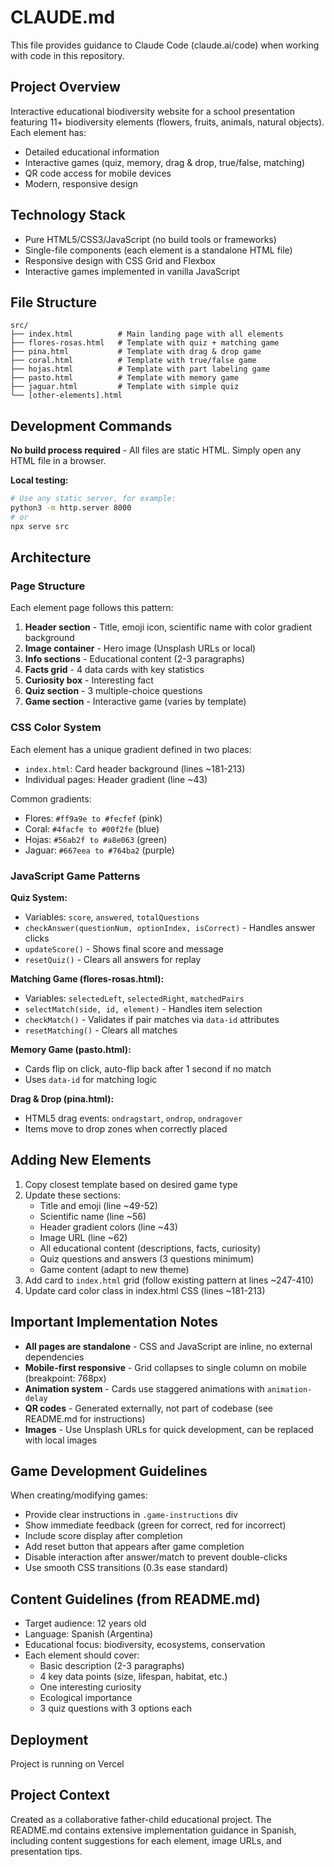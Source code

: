 # CLAUDE.md

This file provides guidance to Claude Code (claude.ai/code) when working with code in this repository.

## Project Overview

Interactive educational biodiversity website for a school presentation featuring 11+ biodiversity elements (flowers, fruits, animals, natural objects). Each element has:
- Detailed educational information
- Interactive games (quiz, memory, drag & drop, true/false, matching)
- QR code access for mobile devices
- Modern, responsive design

## Technology Stack

- Pure HTML5/CSS3/JavaScript (no build tools or frameworks)
- Single-file components (each element is a standalone HTML file)
- Responsive design with CSS Grid and Flexbox
- Interactive games implemented in vanilla JavaScript

## File Structure

```
src/
├── index.html          # Main landing page with all elements
├── flores-rosas.html   # Template with quiz + matching game
├── pina.html           # Template with drag & drop game
├── coral.html          # Template with true/false game
├── hojas.html          # Template with part labeling game
├── pasto.html          # Template with memory game
├── jaguar.html         # Template with simple quiz
└── [other-elements].html
```

## Development Commands

**No build process required** - All files are static HTML. Simply open any HTML file in a browser.

**Local testing:**
```bash
# Use any static server, for example:
python3 -m http.server 8000
# or
npx serve src
```

## Architecture

### Page Structure
Each element page follows this pattern:
1. **Header section** - Title, emoji icon, scientific name with color gradient background
2. **Image container** - Hero image (Unsplash URLs or local)
3. **Info sections** - Educational content (2-3 paragraphs)
4. **Facts grid** - 4 data cards with key statistics
5. **Curiosity box** - Interesting fact
6. **Quiz section** - 3 multiple-choice questions
7. **Game section** - Interactive game (varies by template)

### CSS Color System
Each element has a unique gradient defined in two places:
- `index.html`: Card header background (lines ~181-213)
- Individual pages: Header gradient (line ~43)

Common gradients:
- Flores: `#ff9a9e to #fecfef` (pink)
- Coral: `#4facfe to #00f2fe` (blue)
- Hojas: `#56ab2f to #a8e063` (green)
- Jaguar: `#667eea to #764ba2` (purple)

### JavaScript Game Patterns

**Quiz System:**
- Variables: `score`, `answered`, `totalQuestions`
- `checkAnswer(questionNum, optionIndex, isCorrect)` - Handles answer clicks
- `updateScore()` - Shows final score and message
- `resetQuiz()` - Clears all answers for replay

**Matching Game (flores-rosas.html):**
- Variables: `selectedLeft`, `selectedRight`, `matchedPairs`
- `selectMatch(side, id, element)` - Handles item selection
- `checkMatch()` - Validates if pair matches via `data-id` attributes
- `resetMatching()` - Clears all matches

**Memory Game (pasto.html):**
- Cards flip on click, auto-flip back after 1 second if no match
- Uses `data-id` for matching logic

**Drag & Drop (pina.html):**
- HTML5 drag events: `ondragstart`, `ondrop`, `ondragover`
- Items move to drop zones when correctly placed

## Adding New Elements

1. Copy closest template based on desired game type
2. Update these sections:
   - Title and emoji (line ~49-52)
   - Scientific name (line ~56)
   - Header gradient colors (line ~43)
   - Image URL (line ~62)
   - All educational content (descriptions, facts, curiosity)
   - Quiz questions and answers (3 questions minimum)
   - Game content (adapt to new theme)
3. Add card to `index.html` grid (follow existing pattern at lines ~247-410)
4. Update card color class in index.html CSS (lines ~181-213)

## Important Implementation Notes

- **All pages are standalone** - CSS and JavaScript are inline, no external dependencies
- **Mobile-first responsive** - Grid collapses to single column on mobile (breakpoint: 768px)
- **Animation system** - Cards use staggered animations with `animation-delay`
- **QR codes** - Generated externally, not part of codebase (see README.md for instructions)
- **Images** - Use Unsplash URLs for quick development, can be replaced with local images

## Game Development Guidelines

When creating/modifying games:
- Provide clear instructions in `.game-instructions` div
- Show immediate feedback (green for correct, red for incorrect)
- Include score display after completion
- Add reset button that appears after game completion
- Disable interaction after answer/match to prevent double-clicks
- Use smooth CSS transitions (0.3s ease standard)

## Content Guidelines (from README.md)

- Target audience: 12 years old
- Language: Spanish (Argentina)
- Educational focus: biodiversity, ecosystems, conservation
- Each element should cover:
  - Basic description (2-3 paragraphs)
  - 4 key data points (size, lifespan, habitat, etc.)
  - One interesting curiosity
  - Ecological importance
  - 3 quiz questions with 3 options each

## Deployment

Project is running on Vercel

## Project Context

Created as a collaborative father-child educational project. The README.md contains extensive implementation guidance in Spanish, including content suggestions for each element, image URLs, and presentation tips.
